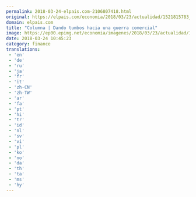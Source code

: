 ```yaml
---
permalink: 2018-03-24-elpais.com-2106807418.html
original: https://elpais.com/economia/2018/03/23/actualidad/1521815783_124014.html#?ref=rss&format=simple&link=link
domain: elpais.com
title: "Columna | Dando tumbos hacia una guerra comercial"
image: https://ep00.epimg.net/economia/imagenes/2018/03/23/actualidad/1521815783_124014_1521816569_rrss_normal.jpg
date: 2018-03-24 10:45:23
category: finance
translations: 
 - 'en'
 - 'de'
 - 'ru'
 - 'ja'
 - 'fr'
 - 'it'
 - 'zh-CN'
 - 'zh-TW'
 - 'ar'
 - 'fa'
 - 'pt'
 - 'hi'
 - 'tr'
 - 'id'
 - 'nl'
 - 'sv'
 - 'vi'
 - 'pl'
 - 'ko'
 - 'no'
 - 'da'
 - 'th'
 - 'ta'
 - 'ms'
 - 'hy'
---
```


